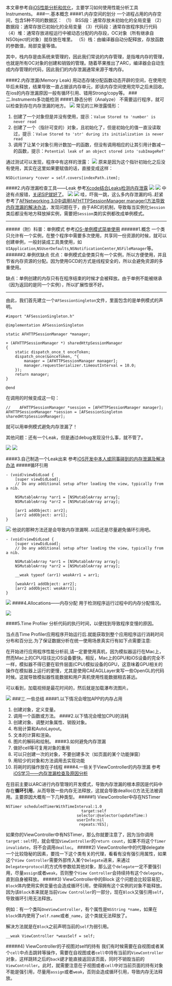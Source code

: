 本文章参考自[iOS性能分析和优化](https://www.jianshu.com/p/70eda135c256)，主要学习如何使用性能分析工具Instruments。
###一.基本概念
####1.内存空间的划分
一个进程占用的内存空间，包含5种不同的数据区：
（1） BSS段：通常存放未初始化的全局变量
（2）数据段：通常存放已初始化的全局变量
（3）代码段：通常存放程序执行代码
（4）堆：通常存放进程运行中被动态分配的内存段，OC对象（所有继承自NSObject的对象）就存放在堆里。
（5）栈：由编译器自动分配释放，存放函数的参数值，局部变量等值。

其中，栈内存是由系统来管理的，因此我们常说的内存管理，是指堆内存的管理，也就是所有OC对象的创建和销毁的管理。随着苹果推出了ARC，编译器会自动生成内存管理的代码，因此我们的内存泄漏通常来源于堆内存。

####2.内存泄漏(Memory Leak)
用动态存储分配函数动态开辟的空间，在使用完毕后未释放，结果导致一直占据该内存单元，即该内存空间使用完毕之后未回收。在ios的内存泄漏原因一般有循环引用、错用Strong/copy等。
###二.Instruments多功能检测
####1.静态分析（Analyze）
不需要运行程序，就可以检查到存在内存泄漏的地方。
![](https://upload-images.jianshu.io/upload_images/8407639-d22d6aa2ea9eaf28.png?imageMogr2/auto-orient/strip%7CimageView2/2/w/1240)
常见的三种泄露情形：
1. 创建了一个对象但是并没有使用，提示：`Value Stored to 'number' is never read`
2. 创建了一个（指针可变的）对象，且初始化了，但是初始化的值一直没读取过，提示：`Value Stored to 'str' during its initialization is never read`
3. 调用了让某个对象引用计数加一的函数，但没有调用相应的让其引用计数减一的函数，提示：`Potential leak of an object stored into 'subImageRef'`

通过测试可以发现，程序中有这样的泄露：
![](https://upload-images.jianshu.io/upload_images/8407639-0bc67c5b9e4f9c70.png?imageMogr2/auto-orient/strip%7CimageView2/2/w/1240)
原来是因为这个指针初始化之后没有使用，其实在这里如果要赋值的话，直接变成这样：
```
NSDictionary *cover = self.covers[indexPath.item];
```
####2.内存泄漏检查工具——Leak
参考[Xcode结合Leaks检测内存泄露](https://www.jianshu.com/p/52a4bbaada04)
![](https://upload-images.jianshu.io/upload_images/8407639-5b2e219224961834.png?imageMogr2/auto-orient/strip%7CimageView2/2/w/1240)
![](https://upload-images.jianshu.io/upload_images/8407639-68acf07ad621b2d3.png?imageMogr2/auto-orient/strip%7CimageView2/2/w/1240)
中途有点报错，[关闭SIP就好了](https://blog.csdn.net/cocos2der/article/details/53898206)。
![](https://upload-images.jianshu.io/upload_images/8407639-469df32de0e03ee7.png?imageMogr2/auto-orient/strip%7CimageView2/2/w/1240)
![](https://upload-images.jianshu.io/upload_images/8407639-fbc22477d084fe5f.png?imageMogr2/auto-orient/strip%7CimageView2/2/w/1240)
哇，吓我一跳，这么多内存泄漏的吗..赶紧参考了[AFNetworking 3.0中调用[AFHTTPSessionManager manager]方法导致内存泄漏的解决办法](https://blog.csdn.net/chy305chy/article/details/52539213)，发现问题在于，由于ARC的机制，导致每当实例化`Session`类后都没有地方释放掉实例，需要把`Session`类的实例都改成单例模式。
***
#####（附）科普：单例模式
参考[iOS-单例模式简单使用](https://www.jianshu.com/p/d07298613f86)
######1.概念
一个类只允许有一个实例，在整个程序中需要多次使用，共享同一份资源的时候，就可以创建单例，一般封装成工具类使用，如`UIApplication`,`NSUserDefaults`,`NSNotificationCenter`,`NSFileManager`等。
######2.单例优缺点
优点：单例模式会使类只有一个实例，所以方便使用，并且节省内存资源的分配。因为使用GCD的方式是线程安全的，所以会避免资源的多重使用。

缺点：单例创建的内存只有在程序结束的时候才会被释放。由于单例不能被继承（因为返回的是同一个实例），所以扩展性很不好。
***
由此，我们首先建立一个`AFSessionSingleton`文件，里面包含的是单例模式的声明。
```
#import "AFSessionSingleton.h"

@implementation AFSessionSingleton

static AFHTTPSessionManager *manager;

+ (AFHTTPSessionManager *) sharedHttpSessionManager
{
    static dispatch_once_t onceToken;
    dispatch_once(&onceToken, ^{
        manager = [AFHTTPSessionManager manager];
        manager.requestSerializer.timeoutInterval = 10.0;
    });
    return manager;
}

@end
```
在调用的时候变成这一句：
```
//    AFHTTPSessionManager *session = [AFHTTPSessionManager manager];
AFHTTPSessionManager *session = [AFSessionSingleton sharedHttpSessionManager];
```
就可以用单例模式避免内存泄漏了！

其他问题：还有一个Leak，但是通过debug发现没什么事，就不管了。

![](https://upload-images.jianshu.io/upload_images/8407639-b6703141869d4924.png?imageMogr2/auto-orient/strip%7CimageView2/2/w/1240)
![](https://upload-images.jianshu.io/upload_images/8407639-2242a362b78c850a.png?imageMogr2/auto-orient/strip%7CimageView2/2/w/1240)

####3.自己制造一个Leak出来
参考[iOS开发中本人或同事碰到的内存泄漏及解决办法](https://www.jianshu.com/p/bab76fd5bc08)
#####循环引用
```
- (void)viewDidLoad {
    [super viewDidLoad];
    // Do any additional setup after loading the view, typically from a nib.
    
    NSMutableArray *arr1 = [NSMutableArray array];
    NSMutableArray *arr2 = [NSMutableArray array];
    
    [arr1 addObject: arr2];
    [arr2 addObject: arr1];
}
```
![](https://upload-images.jianshu.io/upload_images/8407639-2e293e1dbf85b16c.png?imageMogr2/auto-orient/strip%7CimageView2/2/w/1240)
他说的那种方法还是会导致内存泄漏啊..以后还是尽量避免循环引用吧。
```
- (void)viewDidLoad {
    [super viewDidLoad];
    // Do any additional setup after loading the view, typically from a nib.
    
    NSMutableArray *arr1 = [NSMutableArray array];
    NSMutableArray *arr2 = [NSMutableArray array];
    
    __weak typeof (arr1) weakArr1 = arr1;
    
    [weakArr1 addObject: arr2];
    [arr2 addObject: weakArr1];
}
```
![](https://upload-images.jianshu.io/upload_images/8407639-ee747ae1eab4a0f2.png?imageMogr2/auto-orient/strip%7CimageView2/2/w/1240)
####4.Allocations——内存分配
用于检测程序运行过程中的内存分配情况。

![](https://upload-images.jianshu.io/upload_images/8407639-1565b3a9a8c95af6.png?imageMogr2/auto-orient/strip%7CimageView2/2/w/1240)

####5.Time Profiler
分析代码的执行时间，以便找到导致程序变慢的原因。

当点击Time Profiler应用程序开始运行后.就能获取到整个应用程序运行消耗时间分布和百分比.为了保证数据分析在统一使用场景真实行有如下点需要注意:

在开始进行应用程序性能分析前,请一定要使用真机，因为模拟器运行在Mac上，然而Mac上的CPU往往比iOS设备要快。相反，Mac上的GPU和iOS设备的完全不一样，模拟器不得已要在软件层面(CPU)模拟设备的GPU，这意味着GPU相关的操作在模拟器上运行的更慢，尤其是使用CAEAGLLayer来写一些OpenGL的代码时候。这就导致模拟器性能数据和用户真机使用性能数据相去甚远。

可以看到，加载视频是最花时间的，然后就是加载瀑布流图片。

![](https://upload-images.jianshu.io/upload_images/8407639-efd57aaa2ea374ce.png?imageMogr2/auto-orient/strip%7CimageView2/2/w/1240)
###三.一些总结
####1.以下情况会增加APP的内存占用
1. 创建对象，定义变量。
2. 调用一个函数或方法。
####2.以下情况会增加CPU的消耗
1. 创建对象、调整对象属性、销毁对象。
2. 布局计算和AutoLayout。
3. 文本的计算和渲染。
4. 图片的解码和绘制。
####3.如何避免内存泄漏
1. 做好cell等可复用对象的重用
2. 可以只创建一次的对象，不要创建多次（如页面的某个功能弹窗）
3. 用较少的对象和方法调用去实现功能
4. 将耗时的操作放在子线程
####4.一些关于ViewController的内存泄漏
参考[iOS学习——内存泄漏检查及原因分析](https://www.cnblogs.com/mukekeheart/p/8144742.html)

在目前主要以ARC进行内存管理的开发模式，导致内存泄漏的根本原因是代码中存在**循环引用**，从而导致一些内存无法释放，这就会导致dealloc()方法无法被调用。主要原因大概有一下几种类型。
#####1) ViewController中存在NSTimer
```
NSTimer scheduledTimerWithTimeInterval:1.0 
                                 target:self 
                               selector:@selector(updateTime:) 
                               userInfo:nil 
                                repeats:YES];
```
如果你的ViewController中有NSTimer，那么你就要注意了，因为当你调用`target：self`时，就会增加`ViewController`的`return count`，如果不将这个`Timer invalidate`，将不会调用`dealloc`。
#####2) ViewController中的代理delegate 
一个比较隐秘的因素，要找一下这个类有关的代理，看看有没有强引用属性，如果这个`View Controller`需要外部传入某个`Delegate`进来，来通过`Delegate+protocol`的方式传参数给其他对象，那么这个`delegate`一定不要强引用，尽量`assign`或者`weak`，否则整个`View Controller`会持续持有这个`delegate`，直到自身被释放。
#####3) ViewController中的Block
这个问题会比较容易犯，`Block`体内使用实例变量也会造成循环引用，使得拥有这个实例的对象不能释放。因为该`Block`本来就是当前`View Controller`的一部分，现在`Block`又强引用`self`，导致循环引用无法释放。

例如：有一个类叫`OneViewController`，有个属性是`NSString *name`，如果在`block`体内使用了`self.name`或者`_name`，这个类就无法释放了。

解决方法就是在`Block`之前声明当前的`self`为弱引用。
```
__weak ViewController *weasSelf = self;
```
#####4) ViewController的子视图对self的持有
我们有时候需要在自视图或者某个`cell`中点击跳转等操作，需要在自视图或者`cell`中持有当前的`ViewController`对象，这样跳转之后的`back`键才能直接返回该页面，同时不销毁当前的`ViewController`。此时，就需要注意在子视图或者`cell`中对当前页面的持有对象不能是强引用，尽量用`assign`或者`weak`，否则会造成循环引用，导致内存无法释放。